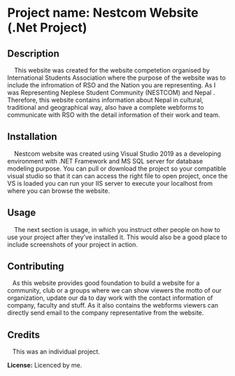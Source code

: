 


# **Project name:** Nestcom Website (.Net Project)

## Description
&nbsp;&nbsp;&nbsp;&nbsp;This website was created for the website competetion organised by  International Students Association where the purpose of the website was to include the infromation of RSO and the Nation you are representing. As I was Representing Neplese Student Community (NESTCOM) and Nepal . Therefore, this website contains information about Nepal in cultural, traditional and geographical way, also have a complete webforms to communicate with RSO with the detail information of their work and team.

## Installation 
&nbsp;&nbsp;&nbsp;&nbsp;Nestcom website was created using Visual Studio 2019 as a developing environment with .NET Framework and MS SQL server for database modeling purpose. You can pull or download the project so your compatible visual studio so that it can can access the right file to open project, once the VS is loaded you can run your IIS server to execute your localhost from where you can browse the website.

## Usage
&nbsp;&nbsp;&nbsp;&nbsp;The next section is usage, in which you instruct other people on how to use your project after they’ve installed it. This would also be a good place to include screenshots of your project in action.

## Contributing
&nbsp;&nbsp;&nbsp;As this website provides good foundation to build a website for a community, club or a groups where we can show viewers the motto of our organization, update our da to day work with the contact information of company, faculty and stuff. As it also contains the webforms viewers can directly send email to the company representative from the website. 

## Credits 
&nbsp;&nbsp;&nbsp;This was an individual project.

**License:** Licenced by me.
